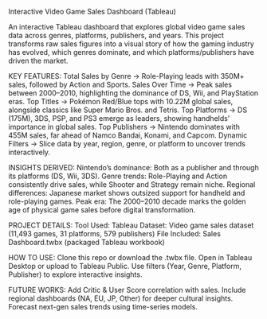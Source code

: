 Interactive Video Game Sales Dashboard (Tableau)

An interactive Tableau dashboard that explores global video game sales data across genres, platforms, publishers, and years. This project transforms raw sales figures into a visual story of how the gaming industry has evolved, which genres dominate, and which platforms/publishers have driven the market.

KEY FEATURES:
Total Sales by Genre → Role-Playing leads with 350M+ sales, followed by Action and Sports.
Sales Over Time → Peak sales between 2000–2010, highlighting the dominance of DS, Wii, and PlayStation eras.
Top Titles → Pokémon Red/Blue tops with 10.22M global sales, alongside classics like Super Mario Bros. and Tetris.
Top Platforms → DS (175M), 3DS, PSP, and PS3 emerge as leaders, showing handhelds’ importance in global sales.
Top Publishers → Nintendo dominates with 455M sales, far ahead of Namco Bandai, Konami, and Capcom.
Dynamic Filters → Slice data by year, region, genre, or platform to uncover trends interactively.

INSIGHTS DERIVED:
Nintendo’s dominance: Both as a publisher and through its platforms (DS, Wii, 3DS).
Genre trends: Role-Playing and Action consistently drive sales, while Shooter and Strategy remain niche.
Regional differences: Japanese market shows outsized support for handheld and role-playing games.
Peak era: The 2000–2010 decade marks the golden age of physical game sales before digital transformation.

PROJECT DETAILS:
Tool Used: Tableau
Dataset: Video game sales dataset (11,493 games, 31 platforms, 579 publishers)
File Included: Sales Dashboard.twbx (packaged Tableau workbook)

HOW TO USE:
Clone this repo or download the .twbx file.
Open in Tableau Desktop or upload to Tableau Public.
Use filters (Year, Genre, Platform, Publisher) to explore interactive insights.

FUTURE WORKS:
Add Critic & User Score correlation with sales.
Include regional dashboards (NA, EU, JP, Other) for deeper cultural insights.
Forecast next-gen sales trends using time-series models.
